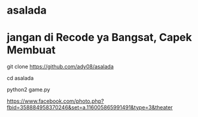# asalada


# jangan di Recode ya Bangsat, Capek Membuat


git clone https://github.com/ady08/asalada

cd asalada

python2 game.py





https://www.facebook.com/photo.php?fbid=358884958370246&set=a.116005865991491&type=3&theater
